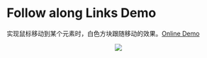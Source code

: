 # Follow along Links Demo

实现鼠标移动到某个元素时，白色方块跟随移动的效果。[Online Demo](https://dingdingbai.github.io/follow-along-links-demo/)

<p align="center">  <img src="http://ww1.sinaimg.cn/large/9bd18299gy1fh5s5aso2eg20hk07agt2">
</p>
